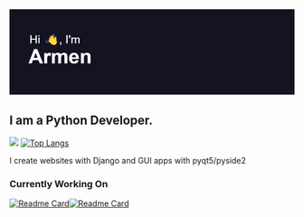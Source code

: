 <img src="header.png">

<h2>I am a Python Developer.</h2>


![](https://github-profile-summary-cards.vercel.app/api/cards/profile-details?username=ArmenG888&theme=radical)
[![Top Langs](https://github-readme-stats.vercel.app/api/top-langs/?username=ArmenG888&layout=compact&theme=radical&hide_border=True)](https://github.com/anuraghazra/github-readme-stats)


I create websites with Django and GUI apps with pyqt5/pyside2<br>

<h3>Currently Working On</h3>

[![Readme Card](https://github-readme-stats.vercel.app/api/pin/?username=ArmenG888&repo=PyInsta&theme=radical&hide_border=True)](https://github.com/ArmenG888/PyInsta)[![Readme Card](https://github-readme-stats.vercel.app/api/pin/?username=ArmenG888&repo=CarRetailer&theme=radical&hide_border=True)](https://github.com/ArmenG888/CarRetailer)
